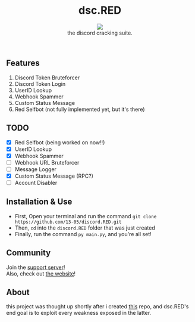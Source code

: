<h1 align="center">
  dsc.RED
</h1>

<p align="center">
  <img src="https://raw.githubusercontent.com/13-05/discord.RED/main/images/dsc.RED.png"/><br />
  the discord cracking suite.
</p>

<br />

## Features
1) Discord Token Bruteforcer
2) Discord Token Login
3) UserID Lookup
4) Webhook Spammer
5) Custom Status Message
6) Red Selfbot (not fully implemented yet, but it's there)

## TODO
- [x] Red Selfbot (being worked on now!!)
- [x] UserID Lookup
- [x] Webhook Spammer
- [ ] Webhook URL Bruteforcer
- [ ] Message Logger
- [x] Custom Status Message (RPC?)
- [ ] Account Disabler

## Installation & Use
- First, Open your terminal and run the command `git clone https://github.com/13-05/discord.RED.git`
- Then, `cd` into the `discord.RED` folder that was just created
- Finally, run the command `py main.py`, and you're all set!

## Community
Join the [support server](https://discord.gg/XecbDdhfUD)!<br />
Also, check out [the website](https://13-05.github.io/dsc.red)!

## About
this project was thought up shortly after i created [this](https://github.com/13-05/disc-python-hacks) repo, and dsc.RED's end goal is to exploit every weakness exposed in the latter.
